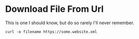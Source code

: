 # Download File From Url

This is one I should know, but do so rarely I'll never remember.

```
curl -o filename https://some.website.xml
```
